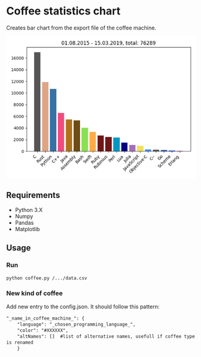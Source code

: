 # Coffee statistics chart

Creates bar chart from the export file of the coffee machine.

![Example chart](https://raw.githubusercontent.com/ascii-dresden/coffee-statistics-chart/master/chart.png)


## Requirements

* Python 3.X
* Numpy
* Pandas
* Matplotlib

## Usage

### Run

```
python coffee.py /.../data.csv
```

### New kind of coffee

Add new entry to the config.json. It should follow this pattern:
```
"_name_in_coffee_machine_": {
	"language": "_chosen_programming_language_",
	"color": "#XXXXXX",
	"altNames": []  #list of alternative names, usefull if coffee type is renamed
	}
```

